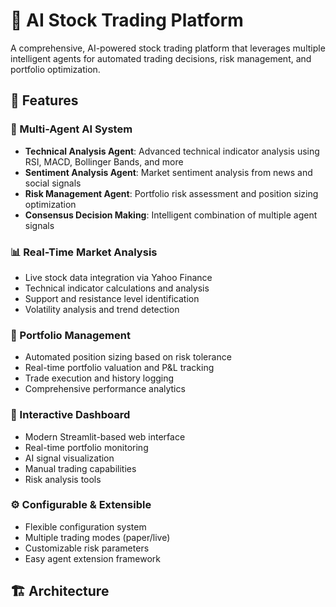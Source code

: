 # 🤖 AI Stock Trading Platform

A comprehensive, AI-powered stock trading platform that leverages multiple intelligent agents for automated trading decisions, risk management, and portfolio optimization.

## 🚀 Features

### 🧠 Multi-Agent AI System
- **Technical Analysis Agent**: Advanced technical indicator analysis using RSI, MACD, Bollinger Bands, and more
- **Sentiment Analysis Agent**: Market sentiment analysis from news and social signals
- **Risk Management Agent**: Portfolio risk assessment and position sizing optimization
- **Consensus Decision Making**: Intelligent combination of multiple agent signals

### 📊 Real-Time Market Analysis
- Live stock data integration via Yahoo Finance
- Technical indicator calculations and analysis
- Support and resistance level identification
- Volatility analysis and trend detection

### 💼 Portfolio Management
- Automated position sizing based on risk tolerance
- Real-time portfolio valuation and P&L tracking
- Trade execution and history logging
- Comprehensive performance analytics

### 🎯 Interactive Dashboard
- Modern Streamlit-based web interface
- Real-time portfolio monitoring
- AI signal visualization
- Manual trading capabilities
- Risk analysis tools

### ⚙️ Configurable & Extensible
- Flexible configuration system
- Multiple trading modes (paper/live)
- Customizable risk parameters
- Easy agent extension framework

## 🏗️ Architecture